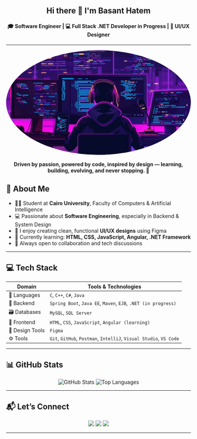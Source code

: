 <!-- Main Title -->
<h2 align="center">Hi there 👋 I'm Basant Hatem</h2>
<h4 align="center">🎓 Software Engineer | 💻 Full Stack .NET Developer in Progress | 🎨 UI/UX Designer</h4>

---
<p align="center">
  <img src="https://github.com/Basant-Hatem/Basant-Hatem/blob/main/Screenshot%202025-07-04%20163720.png?raw=true" 
       width="600" 
       style="border-radius: 100%;" 
       alt="Profile Picture"/>
</p>
 <p align="center"><strong>Driven by passion, powered by code, inspired by design — learning, building, evolving, and never stopping. 💫</strong></p>



## 💫 About Me

- 👩‍🎓 Student at **Cairo University**, Faculty of Computers & Artificial Intelligence  
- 💻 Passionate about **Software Engineering**, especially in Backend & System Design  
- 🎨 I enjoy creating clean, functional **UI/UX designs** using Figma  
- 🌱 Currently learning: **HTML, CSS, JavaScript, Angular, .NET Framework**  
- 🤝 Always open to collaboration and tech discussions  

---

## 💻 Tech Stack

| Domain        | Tools & Technologies |
|---------------|---------------------|
| 💬 Languages   | `C`, `C++`, `C#`, `Java` |
| 🔧 Backend     | `Spring Boot`, `Java EE`, `Maven`, `EJB`, `.NET (in progress)` |
| 🗃️ Databases   | `MySQL`, `SQL Server` |
| 🎨 Frontend    | `HTML`, `CSS`, `JavaScript`, `Angular (learning)` |
| 🎨 Design Tools| `Figma` |
| ⚙️ Tools       | `Git`, `GitHub`, `Postman`, `IntelliJ`, `Visual Studio`, `VS Code` |

---

## 📊 GitHub Stats

<p align="center">
  <img src="https://github-readme-stats.vercel.app/api?username=basant-hatem&show_icons=true&theme=tokyonight" alt="GitHub Stats" width="50%"/>
  <img src="https://github-readme-stats.vercel.app/api/top-langs/?username=basant-hatem&layout=compact&theme=tokyonight" alt="Top Languages" width="40%"/>
</p>

---

## 📬 Let’s Connect

<p align="center">
  <a href="mailto:basant.hatem.dev@gmail.com"><img src="https://img.icons8.com/color/32/000000/gmail.png"/></a>
  <a href="https://www.linkedin.com/in/basant-hatem/"><img src="https://img.icons8.com/color/32/000000/linkedin.png"/></a>
  <a href="https://github.com/basant-hatem"><img src="https://img.icons8.com/ios-filled/32/000000/github.png"/></a>
</p>

---

